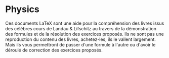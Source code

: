 # Physics
Ces documents LaTeX sont une aide pour la compréhension des livres issus des célèbres cours de Landau & Lifschitz au travers de la démonstration des formules et de la résolution des exercices proposés. Ils ne sont pas une reproduction du contenu des livres, achetez-les, ils le vallent largement. Mais ils vous permettront de passer d'une formule à l'autre ou d'avoir le déroulé de correction des exercices proposés.
